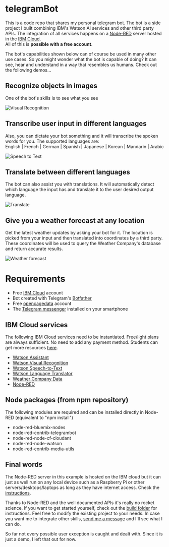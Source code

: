 # telegramBot 
This is a code repo that shares my personal telegram bot. The bot is a side project I built combining IBM's Watson AI services and other third party APIs. The integration of all services happens on a [Node-RED](https://nodered.org/) server hosted in the [IBM Cloud](https://www.ibm.com/cloud/).</br>
All of this is **possible with a free account**.

The bot's capabilities shown below can of course be used in many other use cases. So you might wonder what the bot is capable of doing? It can see, hear and understand in a way that resembles us humans. Check out the following demos...

## Recognize objects in images
One of the bot's skills is to see what you see

![Visual Recognition](.ignoreImages/visualRecognition.gif)

## Transcribe user input in different languages
Also, you can dictate your bot something and it will transcribe the spoken words for you. The supported languages are:</br>
English | French | German | Spanish | Japanese | Korean | Mandarin | Arabic

![Speech to Text](.ignoreImages/transcribe.gif)

## Translate between different languages
The bot can also assist you with translations. It will automatically detect which language the input has and translate it to the user desired output language.

![Translate](.ignoreImages/translate.gif)

## Give you a weather forecast at any location
Get the latest weather updates by asking your bot for it. The location is picked from your input and then translated into coordinates by a third party. These coordinates will be used to query the Weather Company's database and return accurate results.

![Weather forecast](.ignoreImages/weather.gif)

# Requirements
- Free [IBM Cloud](https://www.ibm.com/cloud/) account
- Bot created with Telegram's [Botfather](https://core.telegram.org/bots)
- Free [opencagedata](https://opencagedata.com/) account
- The [Telegram messenger](https://telegram.org/) installed on your smartphone

## IBM Cloud services
The following IBM Cloud services need to be instantiated. Free/light plans are always sufficient. No need to add any payment method. Students can get more resources [here](https://ibm.onthehub.com/WebStore/OfferingDetails.aspx?o=142ecca8-0403-e911-810e-000d3af41938).
- [Watson Assistant](https://cloud.ibm.com/catalog/services/watson-assistant)
- [Watson Visual Recognition](https://cloud.ibm.com/catalog/services/visual-recognition)
- [Watson Speech-to-Text](https://cloud.ibm.com/catalog/services/speech-to-text)
- [Watson Language Translator](https://cloud.ibm.com/catalog/services/language-translator)
- [Weather Company Data](https://cloud.ibm.com/catalog/services/weather-company-data)
- [Node-RED](https://cloud.ibm.com/catalog/starters/node-red-starter)

## Node packages (from npm repository)
The following modules are required and can be installed directly in Node-RED (equivalent to "npm install")
- node-red-bluemix-nodes
- node-red-contrib-telegrambot
- node-red-node-cf-cloudant
- node-red-node-watson
- node-red-contrib-media-utils

## Final words
The Node-RED server in this example is hosted on the IBM cloud but it can just as well run on any local device such as a Raspberry Pi or other servers/desktops/laptops as long as they have internet access. Check the [instructions](https://nodered.org/docs/getting-started/installation).

Thanks to Node-RED and the well documented APIs it's really no rocket science. If you want to get started yourself, check out the [build folder](https://github.com/RapTho/telegramBot/tree/master/build) for instructions. Feel free to modify the existing project to your needs. In case you want me to integrate other skills, [send me a message](https://www.linkedin.com/in/raphael-tholl/) and I'll see what I can do.

So far not every possible user exception is caught and dealt with. Since it is just a demo, I left that out for now.
